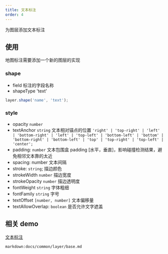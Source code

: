 ```yaml
---
title: 文本标注
order: 4
---
```


为图层添加文本标注

## 使用

地图标注需要添加一个新的图层的实现

### shape

- field 标注的字段名称
- shapeType 'text'

```javascript
layer.shape('name', 'text');
```

### style

- opacity `number`
- textAnchor `string` 文本相对锚点的位置
  `'right' | 'top-right' | 'left' | 'bottom-right' | 'left' | 'top-left' | 'bottom-left' | 'bottom' | 'bottom-right' | 'bottom-left' | 'top' | 'top-right' | 'top-left' | 'center';`
- padding: `number` 文本包围盒 padding [水平，垂直]，影响碰撞检测结果，避免相邻文本靠的太近
- spacing: number 文本间隔
- stroke: `string`; 描边颜色
- strokeWidth `number` 描边宽度
- strokeOpacity `number` 描边透明度
- fontWeight `string` 字体粗细
- fontFamily `string` 字号
- textOffset `[number, number]` 文本偏移量
- textAllowOverlap: `boolean` 是否允许文字遮盖

## 相关 demo

[文本标注](../../../../examples/point/text)

`markdown:docs/common/layer/base.md`
